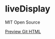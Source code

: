 # liveDisplay

MIT Open Source

[Preview Git HTML](https://rawgit.com/xtreemze/liveDisplay/master/index.html)
